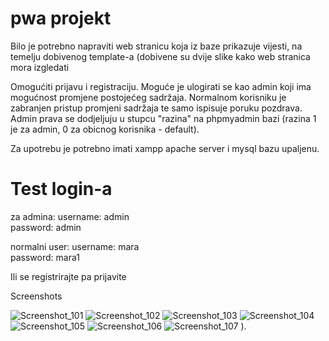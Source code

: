 # pwa projekt
Bilo je potrebno napraviti web stranicu koja iz baze prikazuje vijesti, na temelju dobivenog template-a (dobivene su dvije slike kako web stranica mora izgledati

Omogućiti prijavu i registraciju. Moguće je ulogirati se kao admin koji ima mogućnost promjene postojećeg sadržaja. Normalnom korisniku je zabranjen pristup promjeni sadržaja te samo ispisuje poruku pozdrava. Admin prava se dodjeljuju u stupcu "razina" na phpmyadmin bazi (razina 1 je za admin, 0 za obicnog korisnika - default).

Za upotrebu je potrebno imati xampp apache server i mysql bazu upaljenu.

# Test login-a
za admina: username: admin  
           password: admin

normalni user:  username: mara  
          password: mara1
          
Ili se registrirajte pa prijavite

Screenshots

![Screenshot_101](https://user-images.githubusercontent.com/83637462/121912324-c90b0900-cd30-11eb-80fe-0f9917061398.png)
![Screenshot_102](https://user-images.githubusercontent.com/83637462/121912326-ca3c3600-cd30-11eb-9398-c6b25c601686.png)
![Screenshot_103](https://user-images.githubusercontent.com/83637462/121912328-cad4cc80-cd30-11eb-9afa-cd86895e03c1.png)
![Screenshot_104](https://user-images.githubusercontent.com/83637462/121912330-cad4cc80-cd30-11eb-88a6-96bfbac9f50a.png)
![Screenshot_105](https://user-images.githubusercontent.com/83637462/121912332-cb6d6300-cd30-11eb-9562-5f8498fc6bed.png)
![Screenshot_106](https://user-images.githubusercontent.com/83637462/121912455-e50eaa80-cd30-11eb-8e7a-4bfd13a03dfa.png)
![Screenshot_107](https://user-images.githubusercontent.com/83637462/121912551-f788e400-cd30-11eb-825f-924b9701bf5e.png)
).
     
